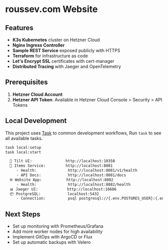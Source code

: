 # roussev.com Website

## Features

- **K3s Kubernetes** cluster on Hetzner Cloud
- **Nginx Ingress Controller**
- **Sample REST Service** exposed publicly with HTTPS
- **Terraform** for infrastructure as code
- **Let's Encrypt SSL** certificates with cert-manager
- **Distributed Tracing** with Jaeger and OpenTelemetry

## Prerequisites

1. **Hetzner Cloud Account**
2. **Hetzner API Token**: Available in Hetzner Cloud Console > Security > API Tokens


## Local Development
This project uses [Task](https://taskfile.dev/) to common development workflows, Run `task` to see all available tasks.

```bash
task local:setup
task local:start

  🧊 Tilt UI:               http://localhost:10350
  🔧 Items Service:         http://localhost:8081
     - Health:              http://localhost:8081/v1/health
     - API Docs:            http://localhost:8081/docs
  🌐 Website App:           http://localhost:8082
     - Health:              http://localhost:8082/health
  📊 Jaeger UI:             http://localhost:16686
  📦 PostgreSQL:            localhost:5432
     - Connection:          psql postgresql://{.env.POSTGRES_USER}:{.env.POSTGRES_PASSWORD}@localhost:5432/
```

## Next Steps

- Set up monitoring with Prometheus/Grafana
- Add more worker nodes for high availability
- Implement GitOps with ArgoCD or Flux
- Set up automatic backups with Velero